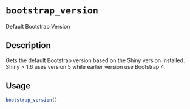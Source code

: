 # `bootstrap_version`

Default Bootstrap Version


## Description

Gets the default Bootstrap version based
 on the Shiny version installed.
 Shiny > 1.6 uses version 5 while
 earlier version use Bootstrap 4.


## Usage

```r
bootstrap_version()
```


